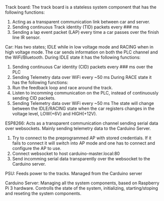 Track board:
The track board is a stateless system component that has the following functions:
1. Acting as a transparent communication link between car and server.
2. Sending continuous Track identity (TID) packets every ### ms
3. Sending a lap event packet (LAP) every time a car passes over the finish line
   IR sensor.

Car:
Has two states; IDLE while in low voltage mode and RACING when in high voltage
mode. The car sends information on both the PLC channel and the WiFi/Bluetooth.
During IDLE state it has the following functions:
1. Sending continuous Car identity (CID) packets every ### ms over the PLC
2. Sending Telemetry data over WiFi every ~50 ms
During RACE state it has the following functions:
1. Run the feedback loop and race around the track.
2. Listen to incomming communication on the PLC, instead of continuously sending
   CID packets.
3. Sending Telemetry data over WiFi every ~50 ms
The state will change between the IDLE/RACING state when the car registers
changes in the voltage level, LOW(+6V) and HIGH(+12V).

ESP8266:
Acts as a transparent communication channel sending serial data over websockets.
Mainly sending telemetry data to the Carduino Server.
1. Try to connect to the preprogrammed AP with stored credentials. If it fails
   to connect it will switch into AP mode and one has to connect and configure
   the AP to use.
2. Connect websocket to host carduino-master.local:80
3. Send incomming serial data transparently over the websocket to the
   Carduino server.

PSU:
Feeds power to the tracks. Managed from the Carduino server

Carduino Server:
Managing all the system components, based on Raspberry Pi 3 hardware.
Controlls the state of the system, initializing, starting/stoping and reseting the
system components.
